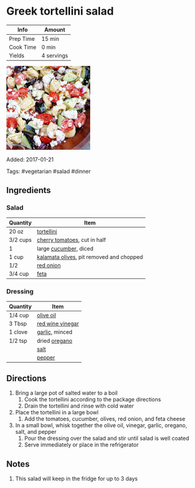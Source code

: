 # Greek tortellini salad

| Info      | Amount     |
| --------- | ---------- |
| Prep Time | 15 min     |
| Cook Time | 0 min      |
| Yields    | 4 servings |

![Greek tortellini salad](../_assets/greek-tortellini.jpg)

Added: 2017-01-21

Tags: #vegetarian #salad #dinner

## Ingredients

### Salad

| Quantity | Item                                                                             |
| -------- | -------------------------------------------------------------------------------- |
| 20 oz    | [tortellini](../_ingredients/tortellini.md)                                      |
| 3/2 cups | [cherry tomatoes](../_ingredients/cherry%20tomato.md), cut in half               |
| 1        | large [cucumber](../_ingredients/cucumber.md), diced                             |
| 1 cup    | [kalamata olives](../_ingredients/kalamata%20olives.md), pit removed and chopped |
| 1/2      | [red onion](../_ingredients/red%20onion.md)                                      |
| 3/4 cup  | [feta](../_ingredients/feta.md)                                                  |

### Dressing

| Quantity | Item                                                        |
| -------- | ----------------------------------------------------------- |
| 1/4 cup  | [olive oil](../_ingredients/olive%20oil.md)                 |
| 3 Tbsp   | [red wine vinegar](../_ingredients/red%20wine%20vinegar.md) |
| 1 clove  | [garlic](../_ingredients/garlic.md), minced                 |
| 1/2 tsp  | dried [oregano](../_ingredients/oregano.md)                 |
|          | [salt](../_ingredients/salt.md)                             |
|          | [pepper](../_ingredients/pepper.md)                         |

## Directions

1. Bring a large pot of salted water to a boil
   1. Cook the tortellini according to the package directions
   2. Drain the tortellini and rinse with cold water
2. Place the tortellini in a large bowl
   1. Add the tomatoes, cucumber, olives, red onion, and feta cheese
3. In a small bowl, whisk together the olive oil, vinegar, garlic, oregano, salt, and pepper
   1. Pour the dressing over the salad and stir until salad is well coated
   2. Serve immediately or place in the refrigerator

## Notes

1. This salad will keep in the fridge for up to 3 days
